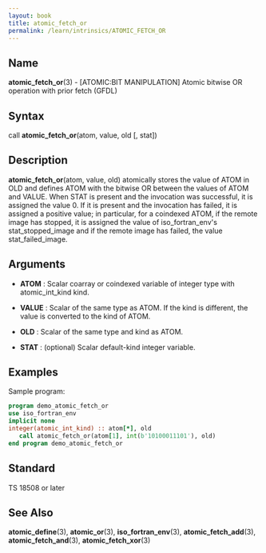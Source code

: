 ```yaml
---
layout: book
title: atomic_fetch_or
permalink: /learn/intrinsics/ATOMIC_FETCH_OR
---
```

## __Name__

__atomic\_fetch\_or__(3) - \[ATOMIC:BIT MANIPULATION\] Atomic bitwise OR operation with prior fetch
(GFDL)

## __Syntax__

call __atomic\_fetch\_or__(atom, value, old \[, stat\])

## __Description__

__atomic\_fetch\_or__(atom, value, old) atomically stores the value of
ATOM in OLD and defines ATOM with the bitwise OR between the values of
ATOM and VALUE. When STAT is present and the invocation was successful,
it is assigned the value 0. If it is present and the invocation has
failed, it is assigned a positive value; in particular, for a coindexed
ATOM, if the remote image has stopped, it is assigned the value of
iso\_fortran\_env's stat\_stopped\_image and if the remote image has
failed, the value stat\_failed\_image.

## __Arguments__

  - __ATOM__
    : Scalar coarray or coindexed variable of integer type with
    atomic\_int\_kind kind.

  - __VALUE__
    : Scalar of the same type as ATOM. If the kind is different, the value
    is converted to the kind of ATOM.

  - __OLD__
    : Scalar of the same type and kind as ATOM.

  - __STAT__
    : (optional) Scalar default-kind integer variable.

## __Examples__

Sample program:

```fortran
program demo_atomic_fetch_or
use iso_fortran_env
implicit none
integer(atomic_int_kind) :: atom[*], old
   call atomic_fetch_or(atom[1], int(b'10100011101'), old)
end program demo_atomic_fetch_or
```

## __Standard__

TS 18508 or later

## __See Also__

__atomic\_define__(3), __atomic\_or__(3), __iso\_fortran\_env__(3),
__atomic\_fetch\_add__(3), __atomic\_fetch\_and__(3),
__atomic\_fetch\_xor__(3)
